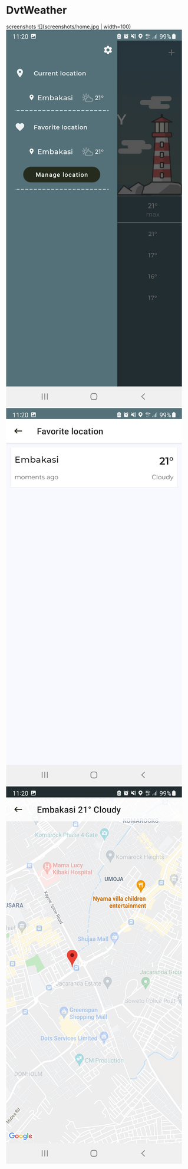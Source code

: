 # DvtWeather
screenshots
![](screenshots/home.jpg | width=100)
![](screenshots/navigation_drawer.jpg)
![](screenshots/favorite.jpg)
![](screenshots/map.jpg)

